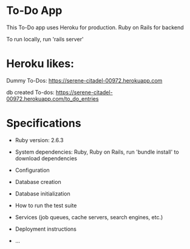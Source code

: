 # To-Do App 

This To-Do app uses Heroku for production. Ruby on Rails for backend

To run locally, run 'rails server'

# Heroku likes: 

Dummy To-Dos: https://serene-citadel-00972.herokuapp.com

db created To-dos: https://serene-citadel-00972.herokuapp.com/to_do_entries

# Specifications

* Ruby version: 2.6.3

* System dependencies: Ruby, Ruby on Rails, run 'bundle install' to download dependencies

* Configuration

* Database creation

* Database initialization

* How to run the test suite

* Services (job queues, cache servers, search engines, etc.)

* Deployment instructions

* ...
